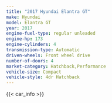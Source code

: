```yaml
---
title: "2017 Hyundai Elantra GT"
make: Hyundai
model: Elantra GT
year: 2017
engine-fuel-type: regular unleaded
engine-hp: 173
engine-cylinders: 4
transmission-type: Automatic
driven-wheels: Front wheel drive
number-of-doors: 4
market-category: Hatchback,Performance
vehicle-size: Compact
vehicle-style: 4dr Hatchback
---
```


{{< car_info >}}
